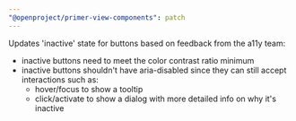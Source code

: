 ```yaml
---
"@openproject/primer-view-components": patch
---
```


Updates 'inactive' state for buttons based on feedback from the a11y team:
- inactive buttons need to meet the color contrast ratio minimum
- inactive buttons shouldn't have aria-disabled since they can still accept interactions such as:
  - hover/focus to show a tooltip
  - click/activate to show a dialog with more detailed info on why it's inactive

<!-- Changed components: Button -->
